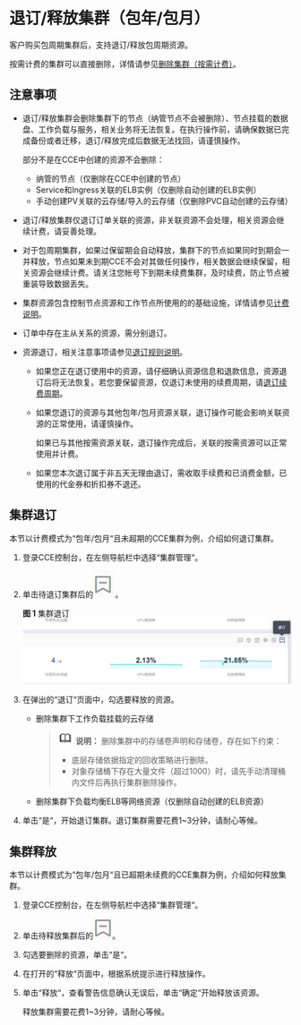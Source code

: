 # 退订/释放集群（包年/包月）<a name="cce_10_0303"></a>

客户购买包周期集群后，支持退订/释放包周期资源。

按需计费的集群可以直接删除，详情请参见[删除集群（按需计费）](删除集群（按需计费）.md)。

## 注意事项<a name="section1587811505911"></a>

-   退订/释放集群会删除集群下的节点（纳管节点不会被删除）、节点挂载的数据盘、工作负载与服务，相关业务将无法恢复。在执行操作前，请确保数据已完成备份或者迁移，退订/释放完成后数据无法找回，请谨慎操作。

    部分不是在CCE中创建的资源不会删除：

    -   纳管的节点（仅删除在CCE中创建的节点）
    -   Service和Ingress关联的ELB实例（仅删除自动创建的ELB实例）
    -   手动创建PV关联的云存储/导入的云存储（仅删除PVC自动创建的云存储）

-   退订/释放集群仅退订订单关联的资源，非关联资源不会处理，相关资源会继续计费，请妥善处理。
-   对于包周期集群，如果过保留期会自动释放，集群下的节点如果同时到期会一并释放，节点如果未到期CCE不会对其做任何操作，相关数据会继续保留，相关资源会继续计费。请关注您帐号下到期未续费集群，及时续费，防止节点被重装导致数据丢失。
-   集群资源包含控制节点资源和工作节点所使用的的基础设施，详情请参见[计费说明](https://support.huaweicloud.com/productdesc-cce/cce_productdesc_0013.html)。
-   订单中存在主从关系的资源，需分别退订。
-   资源退订，相关注意事项请参见[退订规则说明](https://support.huaweicloud.com/usermanual-billing/zh-cn_topic_0083138805.html)。
    -   如果您正在退订使用中的资源，请仔细确认资源信息和退款信息，资源退订后将无法恢复。若您要保留资源，仅退订未使用的续费周期，请[退订续费周期](https://account.huaweicloud.com/usercenter/?#/enterpriseProjectIndex/retreatManagement?tab=retreat_renewal)。
    -   如果您退订的资源与其他包年/包月资源关联，退订操作可能会影响关联资源的正常使用，请谨慎操作。

        如果已与其他按需资源关联，退订操作完成后，关联的按需资源可以正常使用并计费。

    -   如果您本次退订属于非五天无理由退订，需收取手续费和已消费金额，已使用的代金券和折扣券不退还。


## 集群退订<a name="section53852026104113"></a>

本节以计费模式为“包年/包月“且未超期的CCE集群为例，介绍如何退订集群。

1.  登录CCE控制台，在左侧导航栏中选择“集群管理“。
2.  单击待退订集群后的![](figures/zh-cn_image_0000001252337769.png)。

    **图 1**  集群退订<a name="fig186311824124115"></a>  
    ![](figures/集群退订.png "集群退订")

3.  在弹出的“退订“页面中，勾选要释放的资源。
    -   删除集群下工作负载挂载的云存储

        >![](public_sys-resources/icon-note.gif) **说明：** 
        >删除集群中的存储卷声明和存储卷，存在如下约束：
        >-   底层存储依据指定的回收策略进行删除。
        >-   对象存储桶下存在大量文件（超过1000）时，请先手动清理桶内文件后再执行集群删除操作。

    -   删除集群下负载均衡ELB等网络资源（仅删除自动创建的ELB资源）

4.  单击“是“，开始退订集群。退订集群需要花费1\~3分钟，请耐心等候。

## 集群释放<a name="section258103874116"></a>

本节以计费模式为“包年/包月“且已超期未续费的CCE集群为例，介绍如何释放集群。

1.  登录CCE控制台，在左侧导航栏中选择“集群管理“。
2.  单击待释放集群后的![](figures/zh-cn_image_0000001269877109.png)。
3.  勾选要删除的资源，单击“是“。
4.  在打开的“释放“页面中，根据系统提示进行释放操作。
5.  单击“释放“，查看警告信息确认无误后，单击“确定“开始释放该资源。

    释放集群需要花费1\~3分钟，请耐心等候。


